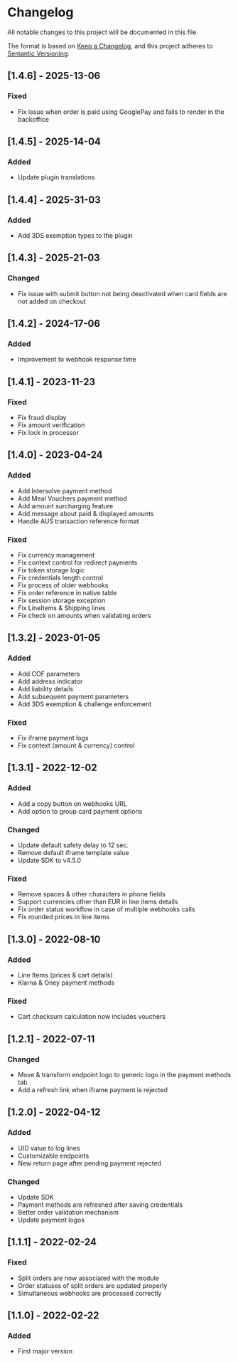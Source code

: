 # Changelog
All notable changes to this project will be documented in this file.

The format is based on [Keep a Changelog](https://keepachangelog.com/en/1.0.0/),
and this project adheres to [Semantic Versioning](https://semver.org/spec/v2.0.0.html).

## [1.4.6] - 2025-13-06
### Fixed
- Fix issue when order is paid using GooglePay and fails to render in the backoffice

## [1.4.5] - 2025-14-04
### Added
- Update plugin translations

## [1.4.4] - 2025-31-03
### Added
- Add 3DS exemption types to the plugin

## [1.4.3] - 2025-21-03
### Changed
- Fix issue with submit button not being deactivated when card fields are not added on checkout

## [1.4.2] - 2024-17-06
### Added
- Improvement to webhook response time

## [1.4.1] - 2023-11-23
### Fixed
- Fix fraud display
- Fix amount verification
- Fix lock in processor

## [1.4.0] - 2023-04-24
### Added

- Add Intersolve payment method
- Add Meal Vouchers payment method
- Add amount surcharging feature
- Add message about paid & displayed amounts
- Handle AUS transaction reference format

### Fixed

- Fix currency management
- Fix context control for redirect payments
- Fix token storage logic
- Fix credentials length control
- Fix process of older webhooks
- Fix order reference in native table
- Fix session storage exception
- Fix LineItems & Shipping lines
- Fix check on amounts when validating orders

## [1.3.2] - 2023-01-05
### Added

- Add COF parameters
- Add address indicator
- Add liability details
- Add subsequent payment parameters
- Add 3DS exemption & challenge enforcement

### Fixed

- Fix iframe payment logs
- Fix context (amount & currency) control

## [1.3.1] - 2022-12-02
### Added

- Add a copy button on webhooks URL
- Add option to group card payment options

### Changed

- Update default safety delay to 12 sec.
- Remove default iframe template value
- Update SDK to v4.5.0

### Fixed

- Remove spaces & other characters in phone fields
- Support currencies other than EUR in line items details
- Fix order status workflow in case of multiple webhooks calls
- Fix rounded prices in line items

## [1.3.0] - 2022-08-10
### Added

- Line Items (prices & cart details)
- Klarna & Oney payment methods

### Fixed

- Cart checksum calculation now includes vouchers

## [1.2.1] - 2022-07-11
### Changed

- Move & transform endpoint logo to generic logo in the payment methods tab
- Add a refresh link when iframe payment is rejected

## [1.2.0] - 2022-04-12
### Added

- UID value to log lines
- Customizable endpoints
- New return page after pending payment rejected

### Changed

- Update SDK
- Payment methods are refreshed after saving credentials
- Better order validation mechanism
- Update payment logos

## [1.1.1] - 2022-02-24
### Fixed

- Split orders are now associated with the module
- Order statuses of split orders are updated properly
- Simultaneous webhooks are processed correctly

## [1.1.0] - 2022-02-22
### Added

- First major version
